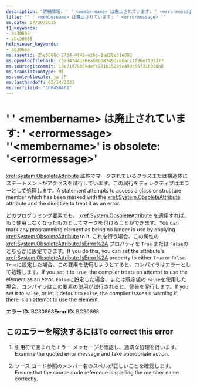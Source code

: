 ```yaml
---
description: "詳細情報: ' ' <membername> は廃止されています: ' <errormessage> '"
title: "' ' <membername> は廃止されています: ' <errormessage> '"
ms.date: 07/20/2015
f1_keywords:
- bc30668
- vbc30668
helpviewer_keywords:
- BC30668
ms.assetid: 25e5606c-2734-4f42-a2bc-1ad28ec1e892
ms.openlocfilehash: c3a64744396eab8668749d766accff90eff02377
ms.sourcegitcommit: 10e719780594efc781b15295e499c66f316068b8
ms.translationtype: MT
ms.contentlocale: ja-JP
ms.lasthandoff: 02/14/2021
ms.locfileid: "100458461"
---
```

# <a name="membername-is-obsolete-errormessage"></a><span data-ttu-id="6dbfc-103">' ' \<membername> は廃止されています: ' \<errormessage> '</span><span class="sxs-lookup"><span data-stu-id="6dbfc-103">'\<membername>' is obsolete: '\<errormessage>'</span></span>

<span data-ttu-id="6dbfc-104"><xref:System.ObsoleteAttribute> 属性でマークされているクラスまたは構造体にステートメントがアクセスを試行しています。この試行をディレクティブはエラーとして処理します。</span><span class="sxs-lookup"><span data-stu-id="6dbfc-104">A statement attempts to access a class or structure member which has been marked with the <xref:System.ObsoleteAttribute> attribute and the directive to treat it as an error.</span></span>  
  
 <span data-ttu-id="6dbfc-105">どのプログラミング要素でも、 <xref:System.ObsoleteAttribute> を適用すれば、もう使用しなくなったものとしてマークを付けることができます。</span><span class="sxs-lookup"><span data-stu-id="6dbfc-105">You can mark any programming element as being no longer in use by applying <xref:System.ObsoleteAttribute> to it.</span></span> <span data-ttu-id="6dbfc-106">これを行う場合、この属性の <xref:System.ObsoleteAttribute.IsError%2A> プロパティを `True` または `False`のどちらかに設定できます。</span><span class="sxs-lookup"><span data-stu-id="6dbfc-106">If you do this, you can set the attribute's <xref:System.ObsoleteAttribute.IsError%2A> property to either `True` or `False`.</span></span> <span data-ttu-id="6dbfc-107">`True`に設定した場合、この要素を使用しようとすると、コンパイラはエラーとして処理します。</span><span class="sxs-lookup"><span data-stu-id="6dbfc-107">If you set it to `True`, the compiler treats an attempt to use the element as an error.</span></span> <span data-ttu-id="6dbfc-108">`False`に設定した場合、または既定値の `False`を使用した場合、コンパイラはこの要素の使用が試行されると、警告を発行します。</span><span class="sxs-lookup"><span data-stu-id="6dbfc-108">If you set it to `False`, or let it default to `False`, the compiler issues a warning if there is an attempt to use the element.</span></span>  
  
 <span data-ttu-id="6dbfc-109">**エラー ID:** BC30668</span><span class="sxs-lookup"><span data-stu-id="6dbfc-109">**Error ID:** BC30668</span></span>  
  
## <a name="to-correct-this-error"></a><span data-ttu-id="6dbfc-110">このエラーを解決するには</span><span class="sxs-lookup"><span data-stu-id="6dbfc-110">To correct this error</span></span>  
  
1. <span data-ttu-id="6dbfc-111">引用符で囲まれたエラー メッセージを確認し、適切な処理を行います。</span><span class="sxs-lookup"><span data-stu-id="6dbfc-111">Examine the quoted error message and take appropriate action.</span></span>  
  
2. <span data-ttu-id="6dbfc-112">ソース コード参照のメンバー名のスペルが正しいことを確認します。</span><span class="sxs-lookup"><span data-stu-id="6dbfc-112">Ensure that the source code reference is spelling the member name correctly.</span></span>
